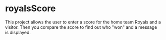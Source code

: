# royalsScore
This project allows the user to enter a score for the home team Royals and a visitor. Then you compare the score to find out who "won" and a message is displayed.
